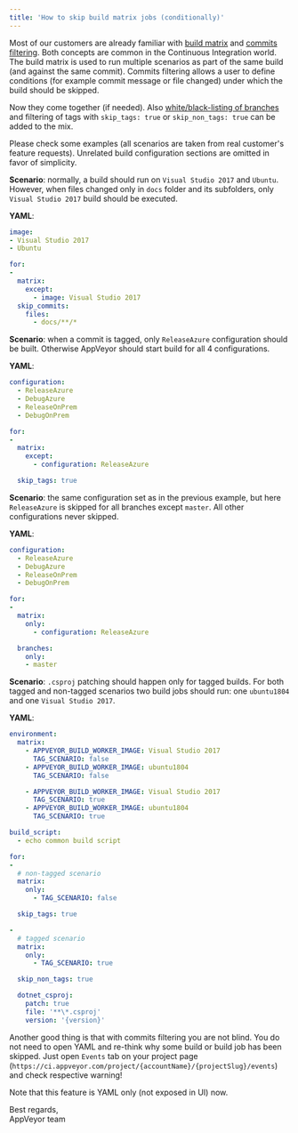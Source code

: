 ```yaml
---
title: 'How to skip build matrix jobs (conditionally)'
---
```


Most of our customers are already familiar with [build matrix](/docs/build-configuration/#build-matrix) and [commits filtering](/docs/how-to/filtering-commits/). Both concepts are common in the Continuous Integration world. The build matrix is used to run multiple scenarios as part of the same build (and against the same commit). Commits filtering allows a user to define conditions (for example commit message or file changed) under which the build should be skipped.

Now they come together (if needed). Also [white/black-listing of branches](/docs/branches#white--and-blacklisting) and filtering of tags with `skip_tags: true` or `skip_non_tags: true` can be added to the mix.

Please check some examples (all scenarios are taken from real customer's feature requests). Unrelated build configuration sections are omitted in favor of simplicity.

**Scenario**: normally, a build should run on `Visual Studio 2017` and `Ubuntu`. However, when files changed only in `docs` folder and its subfolders, only `Visual Studio 2017` build should be executed.

**YAML**:

```yaml
image:
- Visual Studio 2017
- Ubuntu

for:
-
  matrix:
    except:
      - image: Visual Studio 2017
  skip_commits:
    files:
      - docs/**/*
```

**Scenario**: when a commit is tagged, only `ReleaseAzure` configuration should be built. Otherwise AppVeyor should start build for all 4 configurations.

**YAML**:

```yaml
configuration:
  - ReleaseAzure
  - DebugAzure
  - ReleaseOnPrem
  - DebugOnPrem

for:
-
  matrix:
    except:
      - configuration: ReleaseAzure

  skip_tags: true
```

**Scenario**: the same configuration set as in the previous example, but here `ReleaseAzure` is skipped for all branches except `master`. All other configurations never skipped.

**YAML**:

```yaml
configuration:
  - ReleaseAzure
  - DebugAzure
  - ReleaseOnPrem
  - DebugOnPrem

for:
-
  matrix:
    only:
      - configuration: ReleaseAzure

  branches:
    only:
    - master
```

**Scenario**: `.csproj` patching should happen only for tagged builds. For both tagged and non-tagged scenarios two build jobs should run: one `ubuntu1804` and one `Visual Studio 2017`.

**YAML**:

```yaml
environment:
  matrix:
    - APPVEYOR_BUILD_WORKER_IMAGE: Visual Studio 2017
      TAG_SCENARIO: false
    - APPVEYOR_BUILD_WORKER_IMAGE: ubuntu1804
      TAG_SCENARIO: false

    - APPVEYOR_BUILD_WORKER_IMAGE: Visual Studio 2017
      TAG_SCENARIO: true
    - APPVEYOR_BUILD_WORKER_IMAGE: ubuntu1804
      TAG_SCENARIO: true

build_script:
  - echo common build script

for:
-
  # non-tagged scenario
  matrix:
    only:
      - TAG_SCENARIO: false

  skip_tags: true

-
  # tagged scenario
  matrix:
    only:
      - TAG_SCENARIO: true

  skip_non_tags: true

  dotnet_csproj:
    patch: true
    file: '**\*.csproj'
    version: '{version}'
```

Another good thing is that with commits filtering you are not blind. You do not need to open YAML and re-think why some build or build job has been skipped. Just open `Events` tab on your project page (`https://ci.appveyor.com/project/{accountName}/{projectSlug}/events`) and check respective warning!

Note that this feature is YAML only (not exposed in UI) now.

Best regards,<br>
AppVeyor team
